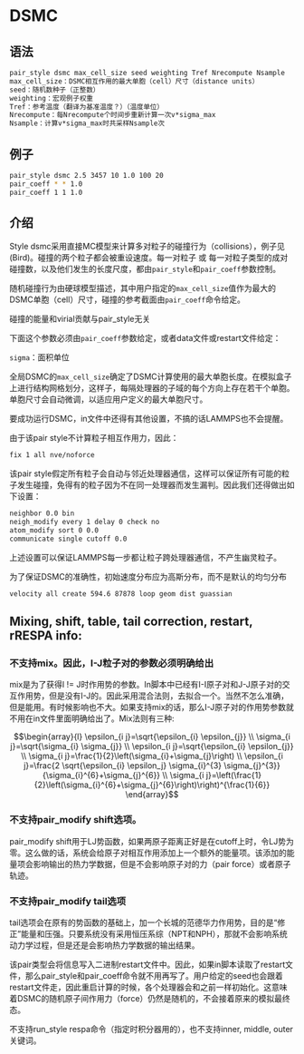 # DSMC

## 语法

```bash
pair_style dsmc max_cell_size seed weighting Tref Nrecompute Nsample
max_cell_size：DSMC相互作用的最大单胞（cell）尺寸（distance units）
seed：随机数种子（正整数）
weighting：宏观例子权重
Tref：参考温度（翻译为基准温度？）（温度单位）
Nrecompute：每Nrecompute个时间步重新计算一次v*sigma_max
Nsample：计算v*sigma_max时共采样Nsample次
```

## 例子

```bash
pair_style dsmc 2.5 3457 10 1.0 100 20
pair_coeff * * 1.0
pair_coeff 1 1 1.0
```

## 介绍

Style dsmc采用直接MC模型来计算多对粒子的碰撞行为（collisions），例子见(Bird)。碰撞的两个粒子都会被重设速度。每一对粒子 或 每一对粒子类型的成对碰撞数，以及他们发生的长度尺度，都由`pair_style`和`pair_coeff`参数控制。

随机碰撞行为由硬球模型描述，其中用户指定的`max_cell_size`值作为最大的DSMC单胞（cell）尺寸，碰撞的参考截面由`pair_coeff`命令给定。

碰撞的能量和virial贡献与pair_style无关

下面这个参数必须由`pair_coeff`参数给定，或者data文件或restart文件给定：

`sigma`：面积单位

全局DSMC的`max_cell_size`确定了DSMC计算使用的最大单胞长度。在模拟盒子上进行结构网格划分，这样子，每隔处理器的子域的每个方向上存在若干个单胞。单胞尺寸会自动微调，以适应用户定义的最大单胞尺寸。

要成功运行DSMC，in文件中还得有其他设置，不搞的话LAMMPS也不会提醒。

由于该pair style不计算粒子相互作用力，因此：

```bash
fix 1 all nve/noforce
```

该pair style假定所有粒子会自动与邻近处理器通信，这样可以保证所有可能的粒子发生碰撞，免得有的粒子因为不在同一处理器而发生漏判。因此我们还得做出如下设置：

```bash
neighbor 0.0 bin
neigh_modify every 1 delay 0 check no
atom_modify sort 0 0.0
communicate single cutoff 0.0
```

上述设置可以保证LAMMPS每一步都让粒子跨处理器通信，不产生幽灵粒子。

为了保证DSMC的准确性，初始速度分布应为高斯分布，而不是默认的均匀分布

```
velocity all create 594.6 87878 loop geom dist guassian
```

## Mixing, shift, table, tail correction, restart, rRESPA info:

### 不支持mix。因此，I-J粒子对的参数必须明确给出

mix是为了获得I != J时作用势的参数。In脚本中已经有I-I原子对和J-J原子对的交互作用势，但是没有I-J的。因此采用混合法则，去拟合一个。当然不怎么准确，但是能用。有时候影响也不大。如果支持mix的话，那么I-J原子对的作用势参数就不用在in文件里面明确给出了。Mix法则有三种:

$$\begin{array}{l}
\epsilon_{i j}=\sqrt{\epsilon_{i} \epsilon_{j}} \\
\sigma_{i j}=\sqrt{\sigma_{i} \sigma_{j}} \\
\epsilon_{i j}=\sqrt{\epsilon_{i} \epsilon_{j}} \\
\sigma_{i j}=\frac{1}{2}\left(\sigma_{i}+\sigma_{j}\right) \\
\epsilon_{i j}=\frac{2 \sqrt{\epsilon_{i} \epsilon_j} \sigma_{i}^{3} \sigma_{j}^{3}}{\sigma_{i}^{6}+\sigma_{j}^{6}} \\
\sigma_{i j}=\left(\frac{1}{2}\left(\sigma_{i}^{6}+\sigma_{j}^{6}\right)\right)^{\frac{1}{6}}
\end{array}$$

### 不支持pair_modify shift选项。

pair_modify shift用于LJ势函数，如果两原子距离正好是在cutoff上时，令LJ势为零。这么做的话，系统会给原子对相互作用添加上一个额外的能量项。该添加的能量项会影响输出的热力学数据，但是不会影响原子对的力（pair force）或者原子轨迹。

### 不支持pair_modify tail选项

tail选项会在原有的势函数的基础上，加一个长城的范德华力作用势，目的是“修正”能量和压强。只要系统没有采用恒压系综（NPT和NPH），那就不会影响系统动力学过程，但是还是会影响热力学数据的输出结果。

该pair类型会将信息写入二进制restart文件中。因此，如果in脚本读取了restart文件，那么pair_style和pair_coeff命令就不用再写了。用户给定的seed也会跟着restart文件走，因此重启计算的时候，各个处理器会和之前一样初始化。这意味着DSMC的随机原子间作用力（force）仍然是随机的，不会接着原来的模拟最终态。

不支持run_style respa命令（指定时积分器用的），也不支持inner, middle, outer关键词。